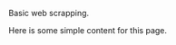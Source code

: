 <!DOCTYPE html>
<html>
    <head>
        <p>Basic web scrapping.</p>
    </head>
    <body>
        <p>Here is some simple content for this page.</p>
    </body>
</html>
